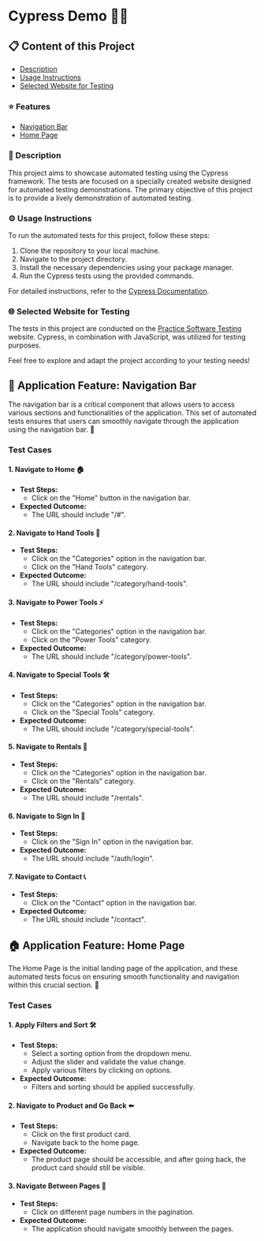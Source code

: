 # Cypress Demo 🌟🚀

## 📋 Content of this Project

- [Description](#📝-description)
- [Usage Instructions](#⚙️-usage-instructions)
- [Selected Website for Testing](#🌐-selected-website-for-testing)

### ⭐️ Features

- [Navigation Bar](#🧭-application-feature-navigation-bar)
- [Home Page](#🏠-application-feature-home-page)

### 📝 Description

This project aims to showcase automated testing using the Cypress framework. The tests are focused on a specially created website designed for automated testing demonstrations. The primary objective of this project is to provide a lively demonstration of automated testing.

### ⚙️ Usage Instructions

To run the automated tests for this project, follow these steps:

1. Clone the repository to your local machine.
2. Navigate to the project directory.
3. Install the necessary dependencies using your package manager.
4. Run the Cypress tests using the provided commands.

For detailed instructions, refer to the [Cypress Documentation](https://docs.cypress.io/).

### 🌐 Selected Website for Testing

The tests in this project are conducted on the [Practice Software Testing](https://practicesoftwaretesting.com/#/) website. Cypress, in combination with JavaScript, was utilized for testing purposes.

Feel free to explore and adapt the project according to your testing needs!

## 🧭 Application Feature: Navigation Bar

The navigation bar is a critical component that allows users to access various sections and functionalities of the application. This set of automated tests ensures that users can smoothly navigate through the application using the navigation bar. 🚀

### Test Cases

#### 1. Navigate to Home 🏠

- **Test Steps:**
  - Click on the "Home" button in the navigation bar.
- **Expected Outcome:**
  - The URL should include "/#".

#### 2. Navigate to Hand Tools 🔧

- **Test Steps:**
  - Click on the "Categories" option in the navigation bar.
  - Click on the "Hand Tools" category.
- **Expected Outcome:**
  - The URL should include "/category/hand-tools".

#### 3. Navigate to Power Tools ⚡

- **Test Steps:**
  - Click on the "Categories" option in the navigation bar.
  - Click on the "Power Tools" category.
- **Expected Outcome:**
  - The URL should include "/category/power-tools".

#### 4. Navigate to Special Tools 🛠️

- **Test Steps:**
  - Click on the "Categories" option in the navigation bar.
  - Click on the "Special Tools" category.
- **Expected Outcome:**
  - The URL should include "/category/special-tools".

#### 5. Navigate to Rentals 🚗

- **Test Steps:**
  - Click on the "Categories" option in the navigation bar.
  - Click on the "Rentals" category.
- **Expected Outcome:**
  - The URL should include "/rentals".

#### 6. Navigate to Sign In 🔐

- **Test Steps:**
  - Click on the "Sign In" option in the navigation bar.
- **Expected Outcome:**
  - The URL should include "/auth/login".

#### 7. Navigate to Contact 📞

- **Test Steps:**
  - Click on the "Contact" option in the navigation bar.
- **Expected Outcome:**
  - The URL should include "/contact".

## 🏠 Application Feature: Home Page

The Home Page is the initial landing page of the application, and these automated tests focus on ensuring smooth functionality and navigation within this crucial section. 🌟

### Test Cases

#### 1. Apply Filters and Sort 🛠️

- **Test Steps:**
  - Select a sorting option from the dropdown menu.
  - Adjust the slider and validate the value change.
  - Apply various filters by clicking on options.
- **Expected Outcome:**
  - Filters and sorting should be applied successfully.

#### 2. Navigate to Product and Go Back ⬅️

- **Test Steps:**
  - Click on the first product card.
  - Navigate back to the home page.
- **Expected Outcome:**
  - The product page should be accessible, and after going back, the product card should still be visible.

#### 3. Navigate Between Pages 🔄

- **Test Steps:**
  - Click on different page numbers in the pagination.
- **Expected Outcome:**
  - The application should navigate smoothly between the pages.
